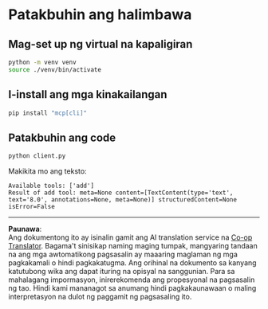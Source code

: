 <!--
CO_OP_TRANSLATOR_METADATA:
{
  "original_hash": "c3c28b090a54f59374677200e23a809e",
  "translation_date": "2025-10-06T16:05:48+00:00",
  "source_file": "03-GettingStarted/10-advanced/code/python/README.md",
  "language_code": "tl"
}
-->
# Patakbuhin ang halimbawa

## Mag-set up ng virtual na kapaligiran

```sh
python -m venv venv
source ./venv/bin/activate
```

## I-install ang mga kinakailangan

```sh
pip install "mcp[cli]"
```

## Patakbuhin ang code

```sh
python client.py
```

Makikita mo ang teksto:

```text
Available tools: ['add']
Result of add tool: meta=None content=[TextContent(type='text', text='8.0', annotations=None, meta=None)] structuredContent=None isError=False
```

---

**Paunawa**:  
Ang dokumentong ito ay isinalin gamit ang AI translation service na [Co-op Translator](https://github.com/Azure/co-op-translator). Bagama't sinisikap naming maging tumpak, mangyaring tandaan na ang mga awtomatikong pagsasalin ay maaaring maglaman ng mga pagkakamali o hindi pagkakatugma. Ang orihinal na dokumento sa kanyang katutubong wika ang dapat ituring na opisyal na sanggunian. Para sa mahalagang impormasyon, inirerekomenda ang propesyonal na pagsasalin ng tao. Hindi kami mananagot sa anumang hindi pagkakaunawaan o maling interpretasyon na dulot ng paggamit ng pagsasaling ito.